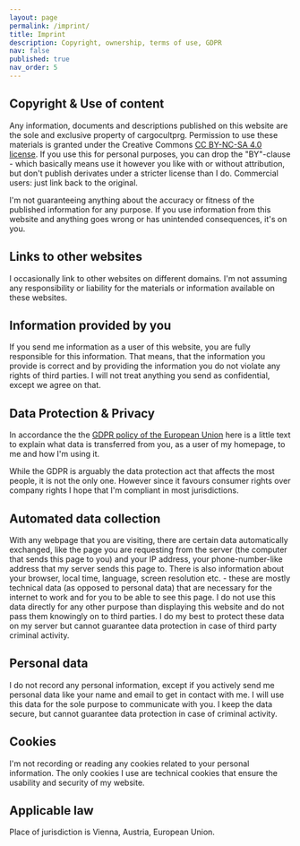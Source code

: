 ```yaml
---
layout: page
permalink: /imprint/
title: Imprint
description: Copyright, ownership, terms of use, GDPR
nav: false
published: true
nav_order: 5
---
```


## Copyright & Use of content

Any information, documents and descriptions published on this website are the sole and exclusive property of cargocultprg. Permission to use these materials is granted under the  Creative Commons [CC BY-NC-SA 4.0 license](https://creativecommons.org/licenses/by-nc-sa/4.0/). If you use this for personal purposes, you can drop the "BY"-clause - which basically means use it however you like with or without attribution, but don't publish derivates under a stricter license than I do. Commercial users: just link back to the original.

I'm not guaranteeing anything about the accuracy or fitness of the published information for any purpose. If you use information from this website and anything goes wrong or has unintended consequences, it's on you.

## Links to other websites

I occasionally link to other websites on different domains. I'm not assuming any responsibility or liability for the materials or information available on these websites.

## Information provided by you

If you send me information as a user of this website, you are fully responsible for this information. That means, that the information you provide is correct and by providing the information you do not violate any rights of third parties. I will not treat anything you send as confidential, except we agree on that.

## Data Protection & Privacy

In accordance the the [GDPR policy of the European Union](https://gdpr.eu/what-is-gdpr/) here is a little text to explain what data is transferred from you, as a user of my homepage, to me and how I'm using it.

While the GDPR is arguably the data protection act that affects the most people, it is not the only one. However since it favours consumer rights over company rights I hope that I'm compliant in most jurisdictions.

## Automated data collection

With any webpage that you are visiting, there are certain data automatically exchanged, like the page you are requesting from the server (the computer that sends this page to you) and your IP address, your phone-number-like address that my server sends this page to. There is also information about your browser, local time, language, screen resolution etc. - these are mostly technical data (as opposed to personal data) that are necessary for the internet to work and for you to be able to see this page. I do not use this data directly for any other purpose than displaying this website and do not pass them knowingly on to third parties. I do my best to protect these data on my server but cannot guarantee data protection in case of third party criminal activity.

## Personal data

I do not record any personal information, except if you actively send me personal data like your name and email to get in contact with me. I will use this data for the sole purpose to communicate with you. I keep the data secure, but cannot guarantee data protection in case of criminal activity.

## Cookies

I'm not recording or reading any cookies related to your personal information. The only cookies I use are technical cookies that ensure the usability and security of my website.

## Applicable law

Place of jurisdiction is Vienna, Austria, European Union.
